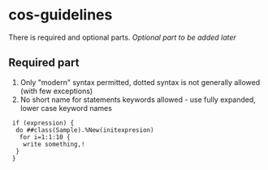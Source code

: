 # cos-guidelines
There is required and optional parts. _Optional part to be added later_
## Required part
1. Only "modern" syntax permitted, dotted syntax is not generally allowed (with few exceptions)
2. No short name for statements keywords allowed - use fully expanded, lower case keyword names
 
```
 if (expression) {
  do ##class(Sample).%New(initexpresion)
   for i=1:1:10 {
    write something,!
  }
 }
```

